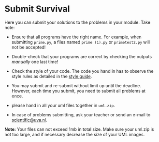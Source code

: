 # Submit Survival

Here you can submit your solutions to the problems in your module. Take note:

- Ensure that all programs have the right name. For example, when submitting `prime.py`, a files named `prime (1).py` or `primetest2.py` will not be accepted!

- Double-check that your programs are correct by checking the outputs _manually_ one last time!

- Check the style of your code. The code you hand in has to observe the style rules as detailed in the [style guide](/python/en/style).

- You may submit and re-submit without limit up until the deadline. However, each time you submit, you need to submit all problems at once.

- please hand in all your uml files together in `uml.zip`.

- In case of problems submitting, ask your teacher or send an e-mail to <scientific@uva.nl>.

**Note:** Your files can not exceed 1mb in total size. Make sure your uml.zip is not too large, and if necessary decrease the size of your UML images.
